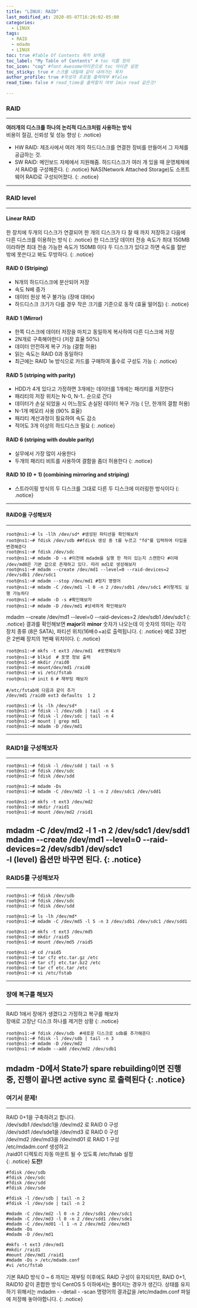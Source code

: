 ```yaml
---
title: "LINUX: RAID"
last_modified_at: 2020-05-07T16:20:02-05:00
categories:
  - LINUX
tags:
  - RAID
  - mdadm
  - LINUX
toc: true #Table Of Contents 목차 보여줌
toc_label: "My Table of Contents" # toc 이름 정의
toc_icon: "cog" #font Awesome아이콘으로 toc 아이콘 설정
toc_sticky: true # 스크롤 내릴때 같이 내려가는 목차
author_profile: true #작성자 프로필 출력여부 #false
read_time: false # read_time을 출력할지 여부 1min read 같은것!

---
```

### RAID
---
**여러개의 디스크를 하나의 논리적 디스크처럼 사용하는 방식**  
비용이 절감, 신뢰성 및 성능 향상
{: .notice}
* HW RAID: 제조사에서 여러 개의 하드디스크를 연결한 장비를 만들어서 그 자체를 공급하는 것.  
* SW RAID: 메인보드 자체에서 지원해줌. 하드디스크가 여러 개 있을 때 운영체제에서 RAID를 구성해준다.
{: .notice}
NAS(Network Attached Storage)도 소프트웨어 RAID로 구성되어졌다.
{: .notice}
---
### RAID level
---
#### Linear RAID
한 장치에 두개의 디스크가 연결되어 한 개의 디스크가 다 찰 때 까지 저장하고 다음에 다른 디스크를 이용하는 방식
{: .notice}
한 디스크당 데이터 전송 속도가 최대 150MB이라하면 최대 전송 가능한 속도가 150MB 이다 두 디스크가 있다고 하면 속도를 절반밖에 못쓴다고 봐도 무방하다.
{: .notice}
#### RAID 0 (Striping)  
 * N개의 하드디스크에 분산되어 저장
 * 속도 N배 증가
 * 데이터 원상 복구 불가능 (장애 대비x)
 * 하드디스크 크기가 다를 경우 작은 크기를 기준으로 동작 (효율 떨어짐)
{: .notice}
#### RAID 1 (Mirror)  
 * 한쪽 디스크에 데이터 저장을 마치고 동일하게 복사하여 다른 디스크에 저장
 * 2N개로 구축해야한다 (저장 효율 50%)
 * 데이터 안전하게 복구 가능 (결함 허용)
 * 읽는 속도는 RAID 0과 동일하다
 * 최근에는 RAID 1e 방식으로 카드를 구매하여 홀수로 구성도 가능
{: .notice}
#### RAID 5 (striping with parity)  
 * HDD가 4개 있다고 가정하면 3개에는 데이터를 1개에는 패리티를 저장한다
 * 패리티의 저장 위치는 N-0, N-1.. 순으로 간다
 * 데이터가 손실 되었을 시 어느정도 손실된 데이터 복구 가능 ( 단, 한개의 결함 허용)
 * N-1개 메모리 사용 (90% 효율)
 * 패리티 계산과정이 필요하여 속도 감소
 * 적어도 3개 이상의 하드디스크 필요
{: .notice}
#### RAID 6 (striping with double parity)  
 * 실무에서 가장 많이 사용한다
 * 두개의 패리티 비트를 사용하여 결함을 좀더 허용한다
{: .notice}
#### RAID 10 (0 + 1) (combining mirroring and striping)
 * 스트라이핑 방식의 두 디스크를 그대로 다른 두 디스크에 미러링한 방식이다
{: .notice}
---
#### RAID0을 구성해보자
---
```console
root@ns1:~# ls -llh /dev/sd* #생성된 파티션을 확인해보자
root@ns1:~# fdisk /dev/sdb ##fdisk 생성 중 t를 누르고 "fd"를 입력하여 타입을 변경해준다
root@ns1:~# fdisk /dev/sdc
root@ns1:~# mdadm -D -s	#이전에 mdadm을 실행 한 적이 있는지 스캔한다 #이때 /dev/md0은 기본 값으로 존재하고 있다. 따라 md1로 생성해보자
root@ns1:~# mdadm --create /dev/md1 --level=0 --raid-devices=2 /dev/sdb1 /dev/sdc1
root@ns1:~# mdadm --stop /dev/md1 #정지 명령어
root@ns1:~# mdadm -C /dev/md1 -l 0 -n 2 /dev/sdb1 /dev/sdc1 #이렇게도 실행 가능하다
root@ns1:~# mdadm -D -s #확인해보자
root@ns1:~# mdadm -D /dev/md1 #상세하게 확인해보자
```
mdadm --create /dev/md1 --level=0 --raid-devices=2 /dev/sdb1 /dev/sdc1
{: .notice}
결과를 확인해보면 **major**와 **minor** 숫자가 나오는데 
이 숫자의 의미는 각각 장치 종류 (8은 SATA), 파티션 위치(16배수+a)로 출력됩니다.
{: .notice}
예로 33번은 2번째 장치의 1번째 위치이다.
{: .notice}
```console
root@ns1:~# mkfs -t ext3 /dev/md1  #포맷해보자
root@ns1:~# blkid  # 포맷 정보 출력
root@ns1:~# mkdir /raid0
root@ns1:~# mount/dev/md1 /raid0
root@ns1:~# vi /etc/fstab
root@ns1:~# init 6 # 재부팅 해보자
```
```
#/etc/fstab에 다음과 같이 추가
/dev/md1 /raid0 ext3 defaults  1 2
```
```console
root@ns1:~# ls -lh /dev/sd*
root@ns1:~# fdisk -l /dev/sdb | tail -n 4
root@ns1:~# fdisk -l /dev/sdc | tail -n 4
root@ns1:~# mount | grep md1
root@ns1:~# mdadm -D /dev/md1
```
---
### RAID1을 구성해보자
---
```console
root@ns1:~# fdisk -l /dev/sdd | tail -n 5
root@ns1:~# fdisk /dev/sdc
root@ns1:~# fdisk /dev/sdd

root@ns1:~# mdadm -Ds
root@ns1:~# mdadm -C /dev/md2 -l 1 -n 2 /dev/sdc1 /dev/sdd1

root@ns1:~# mkfs -t ext3 /dev/md2
root@ns1:~# mkdir /raid1
root@ns1:~# mount /dev/md2 /raid1
```
mdadm -C /dev/md2 -l 1 -n 2 /dev/sdc1 /dev/sdd1  
mdadm --create /dev/md1 --level=0 --raid-devices=2 /dev/sdb1 /dev/sdc1  
-l (level) 옵션만 바꾸면 된다.
{: .notice}
---
### RAID5를 구성해보자
---
```console
root@ns1:~# fdisk /dev/sdb
root@ns1:~# fdisk /dev/sdc
root@ns1:~# fdisk /dev/sdd

root@ns1:~# ls -lh /dev/md*
root@ns1:~# mdadm -C /dev/md5 -l 5 -n 3 /dev/sdb1 /dev/sdc1 /dev/sdd1

root@ns1:~# mkfs -t ext3 /dev/md5
root@ns1:~# mkdir /raid5
root@ns1:~# mount /dev/md5 /raid5

root@ns1:~# cd /raid5
root@ns1:~# tar cfz etc.tar.gz /etc
root@ns1:~# tar cfj etc.tar.bz2 /etc
root@ns1:~# tar cf etc.tar /etc
root@ns1:~# vi /etc/fstab
```
---
### 장애 복구를 해보자
---
RAID 1에서 장애가 생겼다고 가정하고 복구를 해보자  
장애로 고장난 디스크 하나를 제거한 상황
{: .notice}
```console
root@ns1:~# fdisk /dev/sdb	#새로운 디스크로 sdb를 추가해준다
root@ns1:~# fdisk -l /dev/sdb | tail -n 3
root@ns1:~# mdadm -D /dev/md2
root@ns1:~# mdadm --add /dev/md2 /dev/sdb1
```
mdadm -D에서 State가 spare rebuilding이면 진행 중, 진행이 끝나면 active sync 로 출력된다
{: .notice}
---
### 여기서 문제!
---
RAID 0+1을 구축하려고 합니다.  
/dev/sdb1 /dev/sdc1을 /dev/md2 로 RAID 0 구성  
/dev/sdd1 /dev/sde1을 /dev/md3 로 RAID 0 구성  
/dev/md2 /dev/md3을 /dev/md01 로 RAID 1 구성  
/etc/mdadm.conf 생성하고  
/raid01 디렉토리 자동 마운트 될 수 있도록 /etc/fstab 설정  
{: .notice}
**도전!**
```console
#fdisk /dev/sdb
#fdisk /dev/sdc
#fdisk /dev/sdd
#fdisk /dev/sde

#fdisk -l /dev/sdb | tail -n 2
#fdisk -l /dev/sde | tail -n 2

#mdadm -C /dev/md2 -l 0 -n 2 /dev/sdb1 /dev/sdc1
#mdadm -C /dev/md3 -l 0 -n 2 /dev/sdd1 /dev/sde1
#mdadm -C /dev/md01 -l 1 -n 2 /dev/md2 /dev/md3
#mdadm -Ds
#mdadm -D /dev/md1

#mkfs -t ext3 /dev/md1
#mkdir /raid1
#mount /dev/md1 /raid1
#mdadm -Ds > /etc/mdadm.conf
#vi /etc/fstab
```
기본 RAID 방식 0 ~ 6 까지는 재부팅 이후에도 RAID 구성이 유지되지만,
RAID 0+1, RAID10 같이 혼합한 방식 CentOS 5 이하에서는 풀어지는 경우가 생긴다.
상태를 유지하기 위해서는 mdadm - -detail - -scan 명령어의 결과값을 
/etc/mdadm.conf 파일에 저장해 놓아야합니다.
{: .notice}